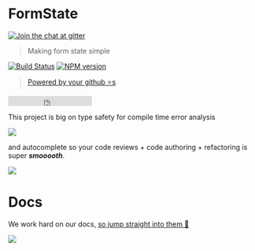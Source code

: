 # FormState

[![Join the chat at  gitter][gitter-image]][gitter-url]

> Making form state simple

[![Build Status][travis-image]][travis-url]
[![NPM version][npm-image]][npm-url]

> [Powered by your github ⭐s](https://github.com/formstate/formstate/stargazers)

<iframe src="https://ghbtns.com/github-btn.html?user=formstate&repo=formstate&type=star&count=true" frameborder="0" scrolling="0" width="170px" height="20px"></iframe>

This project is big on type safety for compile time error analysis

![](https://raw.githubusercontent.com/formstate/formstate/master/docs/images/typeSafety.png)

and autocomplete so your code reviews + code authoring + refactoring is super __*smooooth*__.

![](https://raw.githubusercontent.com/formstate/formstate/master/docs/images/autocomplete.gif)

# Docs

We work hard on our docs, [so jump straight into them 🌹](https://formstate.github.io/)

![](https://raw.githubusercontent.com/formstate/formstate/master/docs/logo/logo.png)

[gitter-image]:https://badges.gitter.im/Join%20Chat.svg
[gitter-url]:https://gitter.im/formstate/general
[travis-image]:https://travis-ci.org/formstate/formstate.svg?branch=master
[travis-url]:https://travis-ci.org/formstate/formstate
[npm-image]:https://img.shields.io/npm/v/formstate.svg?style=flat
[npm-url]:https://npmjs.org/package/formstate
